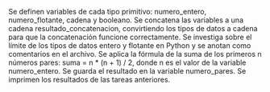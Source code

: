Se definen variables de cada tipo primitivo: numero_entero, numero_flotante, cadena y booleano.
Se concatena las variables a una cadena resultado_concatenacion, convirtiendo los tipos de datos a cadena para que la concatenación funcione correctamente.
Se investiga sobre el límite de los tipos de datos entero y flotante en Python y se anotan como comentarios en el archivo.
Se aplica la fórmula de la suma de los primeros n números pares: suma = n * (n + 1) / 2, donde n es el valor de la variable numero_entero. Se guarda el resultado en la variable numero_pares.
Se imprimen los resultados de las tareas anteriores.